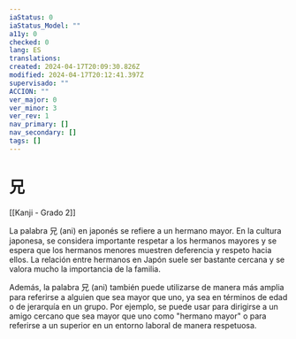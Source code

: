 ```yaml
---
iaStatus: 0
iaStatus_Model: ""
a11y: 0
checked: 0
lang: ES
translations: 
created: 2024-04-17T20:09:30.826Z
modified: 2024-04-17T20:12:41.397Z
supervisado: ""
ACCION: ""
ver_major: 0
ver_minor: 3
ver_rev: 1
nav_primary: []
nav_secondary: []
tags: []
---
```

# 兄

[[Kanji - Grado 2]]

La palabra 兄 (ani) en japonés se refiere a un hermano mayor. En la cultura japonesa, se considera importante respetar a los hermanos mayores y se espera que los hermanos menores muestren deferencia y respeto hacia ellos. La relación entre hermanos en Japón suele ser bastante cercana y se valora mucho la importancia de la familia.

Además, la palabra 兄 (ani) también puede utilizarse de manera más amplia para referirse a alguien que sea mayor que uno, ya sea en términos de edad o de jerarquía en un grupo. Por ejemplo, se puede usar para dirigirse a un amigo cercano que sea mayor que uno como "hermano mayor" o para referirse a un superior en un entorno laboral de manera respetuosa.
